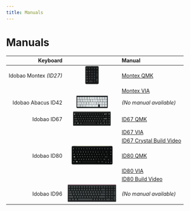 ```yaml
---
title: Manuals
---
```


# Manuals

| Keyboard               |                                                       | Manual                      |
|-----------------------:|:-----------------------------------------------------:|:----------------------------|
| Idobao Montex *(ID27)* | <img src="../assets/img/idobao-id27.png" height="50"> | [Montex QMK](id27/)         |
|                        |                                                       | [Montex VIA](id27/via.html) |
| Idobao Abacus ID42     | <img src="../assets/img/idobao-id42.png" height="34"> | *(No manual available)*     |
| Idobao ID67            | <img src="../assets/img/idobao-id67.png" height="40"> | [ID67 QMK](id67/)           |
|                        |                                                       | [ID67 VIA](id67/via.html)   |
|                        |                                                       | [<i class="fab fa-youtube"></i> ID67 Crystal Build Video](https://youtu.be/b6ybEUm20zM) |
| Idobao ID80            | <img src="../assets/img/idobao-id80.png" height="52"> | [ID80 QMK](id80/)           |
|                        |                                                       | [ID80 VIA](id80/via.html)   |
|                        |                                                       | [<i class="fab fa-youtube"></i> ID80 Build Video](https://youtu.be/Bgv9mUN4svQ) |
| Idobao ID96            | <img src="../assets/img/idobao-id96.png" height="48"> | *(No manual available)*     |

<!--
| Idobao ID75 *(Ortho)*  | <img src="../assets/img/idobao-id75.png" height="40"> | [ID75](id75.html)        |
| Idobao ID87 (TKL)      | <img src="../assets/img/idobao-id87.png" height="50"> | [ID87](id87.html)        |
-->
